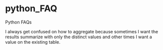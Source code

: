 # python_FAQ
Python FAQs

I always get confused on how to aggregate because sometimes I want the results summarize with only the distinct values and other times I want a value on the existing table.

